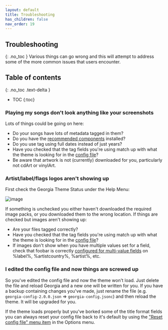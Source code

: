 ```yaml
---
layout: default
title: Troubleshooting
has_children: false
nav_order: 19
---
```

## Troubleshooting
{: .no_toc }
Various things can go wrong and this will attempt to address some of the more common issues that users encounter.

## Table of contents
{: .no_toc .text-delta }

* TOC
{:toc}

### Playing my songs don't look anything like your screenshots

Lots of things could be going on here:
- Do your songs have lots of metadata tagged in them?
- Do you have the [recommended components](components.html) installed?
- Do you use tag using full dates instead of just years?
- Have you checked that the tag fields you're using match up with what the theme is looking for in the [config file](configuration.html)?
- Be aware that artwork is not (currently) downloaded for you, particularly not cdArt or vinylArt.

### Artist/label/flags logos aren't showing up

First check the Georgia Theme Status under the Help Menu:

![image](https://user-images.githubusercontent.com/2282004/108980659-86be9e80-7651-11eb-89c3-640884a8c248.png)

If something is unchecked you either haven't downloaded the required image packs, or you downloaded them to the wrong location. If things are checked but images aren't showing up:

- Are your files tagged correctly?
- Have you checked that the tag fields you're using match up with what the theme is looking for in the [config file](configuration.html)?
- If images don't show when you have multiple values set for a field, check that foobar is correctly [configured for multi-value fields](https://user-images.githubusercontent.com/2282004/108981714-9db1c080-7652-11eb-8c23-c53347a47007.png) on %label%, %artistcountry%, %artist%, etc.

### I edited the config file and now things are screwed up

So you've edited the config file and now the theme won't load. Just delete the file and reload Georgia and a new one will be written for you. If you have a backup containing changes you've made, just rename the file (e.g. `georgia-config-2.0.0.json` => `georgia-config.jsonc`) and then reload the theme. It will be upgraded for you.

If the theme loads properly but you've borked some of the title format fields you can always reset your config file back to it's default by using the ["Reset config file" menu item](https://user-images.githubusercontent.com/2282004/108946374-e736e700-7623-11eb-8194-eac839896c58.png) in the Options menu.
